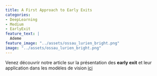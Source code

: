```yaml
---
title: A First Approach to Early Exits
categories:
- DeepLearning
- Medium
- EarlyExit
feature_text: |
  Ademe
feature_image: "../assets/ossau_lurien_bright.png"
image: "../assets/ossau_lurien_bright.png"
---
```


Venez découvrir notre article sur la présentation des **early exit** et leur application dans les modèles de vision [ici](https://medium.com/@simon.lebeaud/a-first-approach-to-early-exits-cc00705e0bc2)
